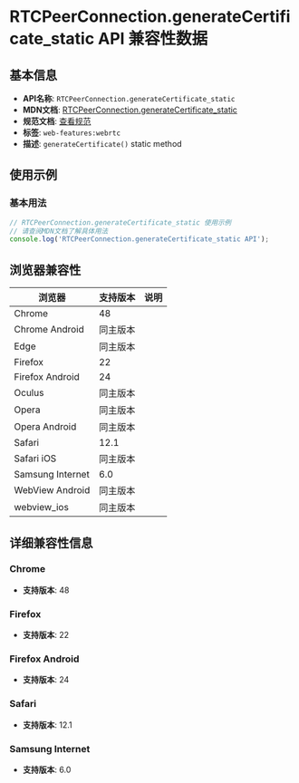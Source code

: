 # RTCPeerConnection.generateCertificate_static API 兼容性数据

## 基本信息

- **API名称**: `RTCPeerConnection.generateCertificate_static`
- **MDN文档**: [RTCPeerConnection.generateCertificate_static](https://developer.mozilla.org/docs/Web/API/RTCPeerConnection/generateCertificate_static)
- **规范文档**: [查看规范](https://w3c.github.io/webrtc-pc/#dom-rtcpeerconnection-generatecertificate)
- **标签**: `web-features:webrtc`
- **描述**: `generateCertificate()` static method

## 使用示例

### 基本用法

```javascript
// RTCPeerConnection.generateCertificate_static 使用示例
// 请查阅MDN文档了解具体用法
console.log('RTCPeerConnection.generateCertificate_static API');
```

## 浏览器兼容性

| 浏览器 | 支持版本 | 说明 |
|--------|----------|------|
| Chrome | 48 |  |
| Chrome Android | 同主版本 |  |
| Edge | 同主版本 |  |
| Firefox | 22 |  |
| Firefox Android | 24 |  |
| Oculus | 同主版本 |  |
| Opera | 同主版本 |  |
| Opera Android | 同主版本 |  |
| Safari | 12.1 |  |
| Safari iOS | 同主版本 |  |
| Samsung Internet | 6.0 |  |
| WebView Android | 同主版本 |  |
| webview_ios | 同主版本 |  |

## 详细兼容性信息

### Chrome

- **支持版本**: 48

### Firefox

- **支持版本**: 22

### Firefox Android

- **支持版本**: 24

### Safari

- **支持版本**: 12.1

### Samsung Internet

- **支持版本**: 6.0

